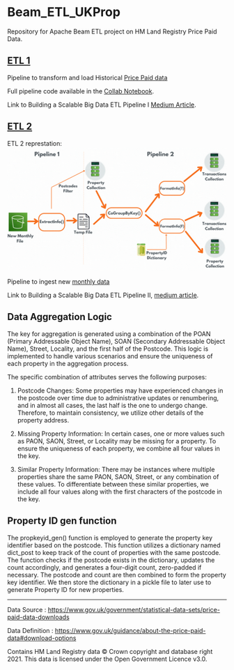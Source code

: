 # Beam_ETL_UKProp

Repository for Apache Beam ETL project on HM Land Registry Price Paid Data.

## [ETL 1](https://github.com/BVK23/Beam_ETL_UKProp/tree/main/ETL%201)

Pipeline to transform and load Historical [Price Paid data](https://www.gov.uk/government/statistical-data-sets/price-paid-data-downloads#single-file)

Full pipeline code available in the [Collab Notebook](https://colab.research.google.com/drive/164hv_14QChqeqKgc2arvwBYgOYWamaf6).

Link to Building a Scalable Big Data ETL Pipeline I [Medium Article](https://medium.com/@varunkrishna97/building-a-scalable-big-data-etl-pipeline-apache-beam-python-sdk-with-mongodb-and-s3-i-o-ab334edc9999).

## [ETL 2](https://github.com/BVK23/Beam_ETL_UKProp/tree/main/ETL%202)

ETL 2 represtation: ![GIF](https://github.com/BVK23/Beam_ETL_UKProp/blob/main/ETL%202/ETL2_gif.gif)

Pipeline to ingest new [monthly data](https://www.gov.uk/government/statistical-data-sets/price-paid-data-downloads#april-2023-data-current-month)

Link to Building a Scalable Big Data ETL Pipeline II, [medium article](https://medium.com/@varunkrishna97/building-a-scalable-big-data-etl-pipeline-ii-apache-beam-python-sdk-with-mongodb-and-s3-i-o-59468a082e8b).

## Data Aggregation Logic

The key for aggregation is generated using a combination of the POAN (Primary Addressable Object Name), SOAN (Secondary Addressable Object Name), Street, Locality, and the first half of the Postcode. This logic is implemented to handle various scenarios and ensure the uniqueness of each property in the aggregation process.

The specific combination of attributes serves the following purposes:

1. Postcode Changes: Some properties may have experienced changes in the postcode over time due to administrative updates or renumbering, and in almost all cases, the last half is the one to undergo change. Therefore, to maintain consistency, we utilize other details of the property address.

2. Missing Property Information: In certain cases, one or more values such as PAON, SAON, Street, or Locality may be missing for a property. To ensure the uniqueness of each property, we combine all four values in the key.

3. Similar Property Information: There may be instances where multiple properties share the same PAON, SAON, Street, or any combination of these values. To differentiate between these similar properties, we include all four values along with the first characters of the postcode in the key.


## Property ID gen function

The propkeyid_gen() function is employed to generate the property key identifier based on the postcode. This function utilizes a dictionary named dict_post to keep track of the count of properties with the same postcode. The function checks if the postcode exists in the dictionary, updates the count accordingly, and generates a four-digit count, zero-padded if necessary. The postcode and count are then combined to form the property key identifier. We then store the dictionary in a pickle file to later use to generate Property ID  for new properties.

---

Data Source : https://www.gov.uk/government/statistical-data-sets/price-paid-data-downloads 

Data Definition : https://www.gov.uk/guidance/about-the-price-paid-data#download-options

Contains HM Land Registry data © Crown copyright and database right 2021. This data is licensed under the Open Government Licence v3.0.
